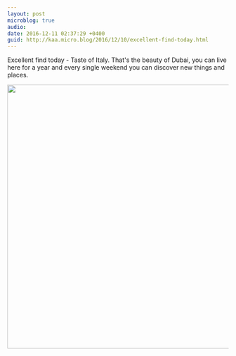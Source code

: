 ```yaml
---
layout: post
microblog: true
audio: 
date: 2016-12-11 02:37:29 +0400
guid: http://kaa.micro.blog/2016/12/10/excellent-find-today.html
---
```

Excellent find today - Taste of Italy. That's the beauty of Dubai, you can live here for a year and every single weekend you can discover new things and places.

<img src="https://www.kaa.bz/uploads/2018/a042fac1a5.jpg" width="600" height="600" />
